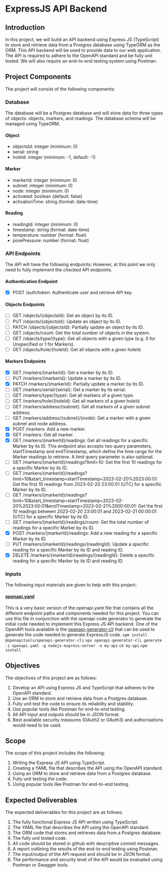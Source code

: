 # ExpressJS API Backend

## Introduction
In this project, we will build an API backend using Express JS (TypeScript) to store and retrieve data from a Postgres database using TypeORM as the ORM. This API backend will be used to provide data to our web application. The API is required to adhere to the OpenAPI standard and be fully unit tested. We will also require an end-to-end testing system using Postman.

## Project Components
The project will consist of the following components:
### Database
The database will be a Postgres database and will store data for three types of objects: objects, markers, and readings. The database schema will be managed using TypeORM.
#### Object
- objectsId: integer (minimum: 0)
- serial: string
- holeId: integer (minimum: -1, default: -1)
#### Marker
- markerId: integer (minimum: 0)
- subnet: integer (minimum: 0)
- node: integer (minimum: 0)
- activated: boolean (default: false)
- activationTime: string (format: date-time)
#### Reading
- readingId: integer (minimum: 0)
- timestamp: string (format: date-time)
- temperature: number (format: float)
- porePressure: number (format: float)
### API Endpoints
The API will have the following endpoints:
However, at this point we only need to fully implement the checked  API endpoints.
#### Authentication Endpoint
- [x] POST /auth/token: Authenticate user and retrieve API key.
#### Objects Endpoints
- [ ] GET /objects/{objectsId}: Get an object by its ID.
- [ ] PUT /objects/{objectsId}: Update an object by its ID.
- [ ] PATCH /objects/{objectsId}: Partially update an object by its ID.
- [ ] GET /objects/count: Get the total number of objects in the system.
- [ ] GET /objects/type/{type}: Get all objects with a given type (e.g. 0 for Unspecified or 1 for Markers).
- [ ] GET /objects/hole/{holeId}: Get all objects with a given holeId.
#### Markers Endpoints
- [x] GET /markers/{markerId}: Get a marker by its ID.
- [ ] PUT /markers/{markerId}: Update a marker by its ID.
- [x] PATCH /markers/{markerId}: Partially update a marker by its ID.
- [ ] GET /markers/serial/{serial}: Get a marker by its serial.
- [ ] GET /markers/type/{type}: Get all markers of a given type.
- [ ] GET /markers/hole/{holeId}: Get all markers of a given holeId.
- [ ] GET /markers/address/{subnet}: Get all markers of a given subnet address.
- [ ] GET /markers/address/{subnet}/{node}: Get a marker with a given subnet and node address.
- [x] POST /markers: Add a new marker.
- [x] GET /markers: Get all marker.
- [x] GET /markers/{markerId}/readings: Get all readings for a specific Marker by its ID. This endpoint also accepts two query parameters, startTimestamp and endTimestamp, which define the time range for the Marker readings to retrieve. A limit query parameter is also optional.
 - [ ] GET	/markers/{markerId}/readings?limit=10: Get the first 10 readings for a specific Marker by its ID. 
 - [ ] GET	/markers/{markerId}/readings?limit=10&start_timestamp=startTimestamp=2023-02-20%2023:00:01: Get the first 10 readings from 2023-02-20 23:00:01 (UTC) for a specific Marker by its ID.
 - [ ] GET	/markers/{markerId}/readings?limit=10&start_timestamp=startTimestamp=2023-02-20%2023:00:01&endTimestamp=2023-02-21%2000:00:01: Get the first 10 readings between 2023-02-20 23:00:01 and 2023-02-21 00:00:01 (UTC) for a specific Marker by its ID.
- [ ] GET /markers/{markerId}/readings/count: Get the total number of readings for a specific Marker by its ID.
- [x] POST /markers/{markerId}/readings: Add a new reading for a specific Marker by its ID.
- [ ] PUT /markers/{markerId}/readings/{readingId}: Update a specific reading for a specific Marker by its ID and reading ID.
- [x] DELETE /markers/{markerId}/readings/{readingId}: Delete a specific reading for a specific Marker by its ID and reading ID.
### Inputs
The following input materials are given to help with this project:
#### [openapi.yaml](./openapi.yaml)
This is a very basic version of the openapi.yaml file that contains all the different endpoint paths and components needed for this project. You can use this file in conjunction with the openapi code generator to generate the initial code needed to implement this Express JS API backend.
One of the OpenAPI tools available is the [openapi-generator-cli](https://github.com/OpenAPITools/openapi-generator-cli) that can be used to generate the code needed to generate ExpressJS code.
`npm install @openapitools/openapi-generator-cli`
`npx openapi-generator-cli generate -i openapi.yaml -g nodejs-express-server -o my-api`
`cd my-api`
`npm install`

## Objectives
The objectives of this project are as follows:
1.	Develop an API using Express JS and TypeScript that adheres to the OpenAPI standard.
2.	Use an ORM to store and retrieve data from a Postgres database.
3.	Fully unit test the code to ensure its reliability and stability.
4.	Use popular tools like Postman for end-to-end testing.
5.	All API input and outputs should be in JSON format.
6.	Best available security measures (OAuth2 or OAuth3) and authorisations would need to be used.
## Scope
The scope of this project includes the following:
1.	Writing the Express JS API using TypeScript.
2.	Creating a YAML file that describes the API using the OpenAPI standard.
3.	Using an ORM to store and retrieve data from a Postgres database.
4.	Fully unit testing the code.
5.	Using popular tools like Postman for end-to-end testing.
## Expected Deliverables
The expected deliverables for this project are as follows:
1.	The fully functional Express JS API written using TypeScript.
2.	The YAML file that describes the API using the OpenAPI standard.
3.	The ORM code that stores and retrieves data from a Postgres database.
4.	The fully unit tested code.
5.	All code should be stored in github with descriptive commit messages.
6.	A report outlining the results of the end-to-end testing using Postman.
7.	The input/output of the API request and should be in JSON format.
8.	The performance and security level of the API would be evaluated using Postman or Swagger tools. 
